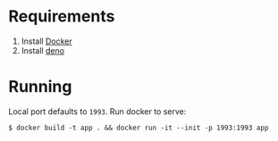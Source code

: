 # Requirements

1. Install [Docker](https://www.docker.com/)
1. Install [deno](https://deno.land/)

# Running

Local port defaults to `1993`. Run docker to serve:

```
$ docker build -t app . && docker run -it --init -p 1993:1993 app
```


